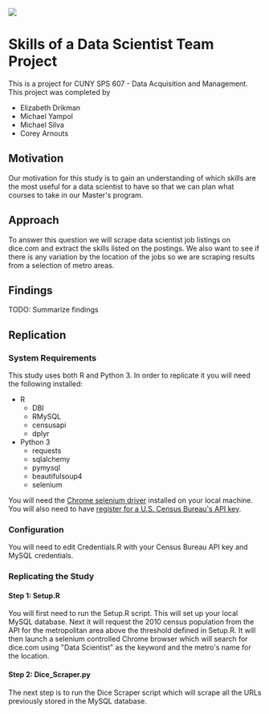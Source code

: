 ![](https://sps.cuny.edu/sites/all/themes/cuny/assets/img/header_logo.png)

# Skills of a Data Scientist Team Project

This is a project for CUNY SPS 607 - Data Acquisition and Management.  This project was completed by 

* Elizabeth Drikman
* Michael Yampol
* Michael Silva
* Corey Arnouts

## Motivation

Our motivation for this study is to gain an understanding of which skills are the most useful for a data scientist to have so that we can plan what courses to take in our Master's program.

## Approach

To answer this question we will scrape data scientist job listings on dice.com and extract the skills listed on the postings.  We also want to see if there is any variation by the location of the jobs so we are scraping results from a selection of metro areas.

## Findings

TODO: Summarize findings

## Replication

### System Requirements

This study uses both R and Python 3.  In order to replicate it you will need the following installed:

*   R
    *   DBI
    *   RMySQL
    *   censusapi
    *   dplyr
*   Python 3
    *   requests
    *   sqlalchemy
    *   pymysql
    *   beautifulsoup4
    *   selenium
    
You will need the [Chrome selenium driver](https://sites.google.com/a/chromium.org/chromedriver/home) installed on your local machine.  You will also need to have [register for a U.S. Census Bureau's API key](https://api.census.gov/data/key_signup.html).

### Configuration

You will need to edit Credentials.R with your Census Bureau API key and MySQL credentials.

### Replicating the Study

#### Step 1: Setup.R

You will first need to run the Setup.R script.  This will set up your local MySQL database.  Next it will request the 2010 census population from the API for the metropolitan area above the threshold defined in Setup.R.  It will then launch a selenium controlled Chrome browser which will search for dice.com using "Data Scientist" as the keyword and the metro's name for the location.

#### Step 2: Dice_Scraper.py

The next step is to run the Dice Scraper script which will scrape all the URLs previously stored in the MySQL database.  
